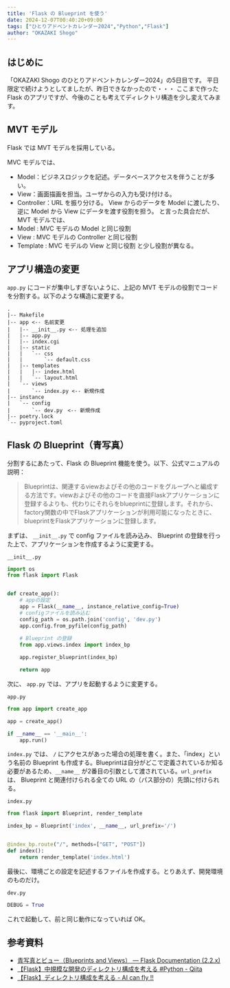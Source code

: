 ```yaml
---
title: 'Flask の Blueprint を使う'
date: 2024-12-07T00:40:20+09:00
tags: ["ひとりアドベントカレンダー2024","Python","Flask"]
author: "OKAZAKI Shogo"
---
```


## はじめに
「OKAZAKI Shogo のひとりアドベントカレンダー2024」の5日目です。
平日限定で続けようとしてましたが、昨日できなかったので・・・ 
ここまで作った Flask のアプリですが、今後のことも考えてディレクトリ構造を少し変えてみます。

## MVT モデル

Flask では MVT モデルを採用している。

MVC モデルでは、
- Model：ビジネスロジックを記述。データベースアクセスを伴うことが多い。
- View：画面描画を担当。ユーザからの入力も受け付ける。
- Controller：URL を振り分ける。 View からのデータを Model に渡したり、逆に Model から View にデータを渡す役割を担う。
と言った具合だが、MVT モデルでは、
- Model : MVC モデルの Model と同じ役割
- View : MVC モデルの Controller と同じ役割
- Template : MVC モデルの View と同じ役割
と少し役割が異なる。

## アプリ構造の変更

`app.py` にコードが集中しすぎないように、上記の MVT モデルの役割でコードを分割する。以下のような構造に変更する。

```
.
|-- Makefile
|-- app <-- 名前変更
|   |-- __init__.py <-- 処理を追加
|   |-- app.py
|   |-- index.cgi
|   |-- static
|   |   `-- css
|   |       `-- default.css
|   |-- templates
|   |   |-- index.html
|   |   `-- layout.html
|   `-- views
|       `-- index.py <-- 新規作成
|-- instance
|   `-- config
|       `-- dev.py　<-- 新規作成
|-- poetry.lock
`-- pyproject.toml
```

## Flask の Blueprint（青写真）

分割するにあたって、Flask の Blueprint 機能を使う。以下、公式マニュアルの説明：

> Blueprintは、関連するviewおよびその他のコードをグループへと編成する方法です。viewおよびその他のコードを直接Flaskアプリケーションに登録するよりも、代わりにそれらをblueprintに登録します。それから、factory関数の中でFlaskアプリケーションが利用可能になったときに、blueprintをFlaskアプリケーションに登録します。

まずは、 `__init__.py` で config ファイルを読み込み、 Blueprint の登録を行った上で、アプリケーションを作成するように変更する。

`__init__.py`
```python
import os
from flask import Flask


def create_app():
    # appの設定
    app = Flask(__name__, instance_relative_config=True)
    # configファイルを読み込む
    config_path = os.path.join('config', 'dev.py')
    app.config.from_pyfile(config_path)
    
    # Blueprint の登録
    from app.views.index import index_bp

    app.register_blueprint(index_bp)

    return app
```

次に、 `app.py` では、アプリを起動するように変更する。

`app.py`
```python
from app import create_app

app = create_app()

if __name__ == '__main__':
    app.run()
```

`index.py` では、 `/` にアクセスがあった場合の処理を書く。また、「index」という名前の Blueprint も作成する。Blueprintは自分がどこで定義されているか知る必要があるため、`__name__` が2番目の引数として渡されている。`url_prefix` は、 Blueprint と関連付けられる全ての URL の（パス部分の）先頭に付けられる。

`index.py`
```python
from flask import Blueprint, render_template

index_bp = Blueprint('index', __name__, url_prefix='/')


@index_bp.route("/", methods=["GET", "POST"])
def index():
    return render_template('index.html')
```

最後に、環境ごとの設定を記述するファイルを作成する。とりあえず、開発環境のものだけ。

`dev.py`
```python
DEBUG = True
```

これで起動して、前と同じ動作になっていれば OK。

## 参考資料

- [青写真とビュー（Blueprints and Views） — Flask Documentation (2.2.x)](https://msiz07-flask-docs-ja.readthedocs.io/ja/latest/tutorial/views.html)
- [【Flask】中規模な開発のディレクトリ構成を考える #Python - Qiita](https://qiita.com/Koichi73/items/9d73f062f0ad56d6f953)
- [【Flask】ディレクトリ構成を考える - AI can fly !!](https://ai-can-fly.hateblo.jp/entry/flask-directory-structure)

